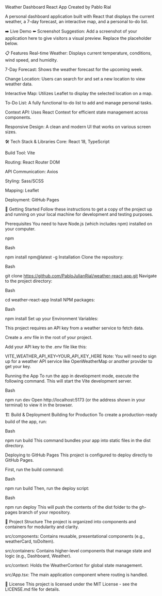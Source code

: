 Weather Dashboard React App
Created by Pablo Rial

A personal dashboard application built with React that displays the current weather, a 7-day forecast, an interactive map, and a personal to-do list.

➡️ Live Demo ⬅️
Screenshot
Suggestion: Add a screenshot of your application here to give visitors a visual preview. Replace the placeholder below.

📋 Features
Real-time Weather: Displays current temperature, conditions, wind speed, and humidity.

7-Day Forecast: Shows the weather forecast for the upcoming week.

Change Location: Users can search for and set a new location to view weather data.

Interactive Map: Utilizes Leaflet to display the selected location on a map.

To-Do List: A fully functional to-do list to add and manage personal tasks.

Context API: Uses React Context for efficient state management across components.

Responsive Design: A clean and modern UI that works on various screen sizes.

🛠️ Tech Stack & Libraries
Core: React 18, TypeScript

Build Tool: Vite

Routing: React Router DOM

API Communication: Axios

Styling: Sass/SCSS

Mapping: Leaflet

Deployment: GitHub Pages

🚀 Getting Started
Follow these instructions to get a copy of the project up and running on your local machine for development and testing purposes.

Prerequisites
You need to have Node.js (which includes npm) installed on your computer.

npm

Bash

npm install npm@latest -g
Installation
Clone the repository:

Bash

git clone https://github.com/PabloJulianRial/weather-react-app.git
Navigate to the project directory:

Bash

cd weather-react-app
Install NPM packages:

Bash

npm install
Set up your Environment Variables:

This project requires an API key from a weather service to fetch data.

Create a .env file in the root of your project.

Add your API key to the .env file like this:

VITE_WEATHER_API_KEY=YOUR_API_KEY_HERE
Note: You will need to sign up for a weather API service like OpenWeatherMap or another provider to get your key.

Running the App
To run the app in development mode, execute the following command. This will start the Vite development server.

Bash

npm run dev
Open http://localhost:5173 (or the address shown in your terminal) to view it in the browser.

🏗️ Build & Deployment
Building for Production
To create a production-ready build of the app, run:

Bash

npm run build
This command bundles your app into static files in the dist directory.

Deploying to GitHub Pages
This project is configured to deploy directly to GitHub Pages.

First, run the build command:

Bash

npm run build
Then, run the deploy script:

Bash

npm run deploy
This will push the contents of the dist folder to the gh-pages branch of your repository.

📂 Project Structure
The project is organized into components and containers for modularity and clarity.

src/components: Contains reusable, presentational components (e.g., weatherCard, toDoItem).

src/containers: Contains higher-level components that manage state and logic (e.g., Dashboard, Weather).

src/context: Holds the WeatherContext for global state management.

src/App.tsx: The main application component where routing is handled.

📜 License
This project is licensed under the MIT License - see the LICENSE.md file for details.
